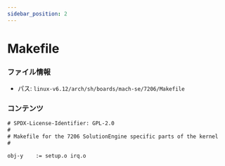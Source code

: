 ```yaml
---
sidebar_position: 2
---
```

# Makefile

### ファイル情報

- パス: `linux-v6.12/arch/sh/boards/mach-se/7206/Makefile`

### コンテンツ

```txt
# SPDX-License-Identifier: GPL-2.0
#
# Makefile for the 7206 SolutionEngine specific parts of the kernel
#

obj-y	 := setup.o irq.o

```
